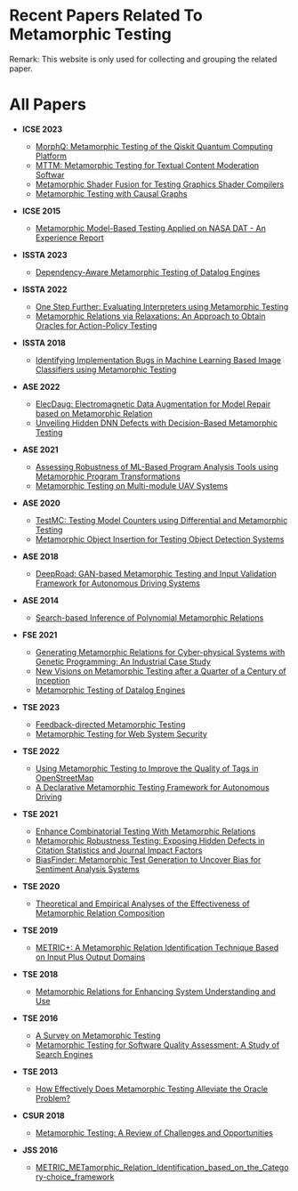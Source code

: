# Recent Papers Related To Metamorphic Testing

Remark: This website is only used for collecting and grouping the related paper.

# All Papers

- **ICSE 2023**
  - [MorphQ: Metamorphic Testing of the Qiskit Quantum Computing Platform](papers/ICSE2023_MorphQ/README.md)
  - [MTTM: Metamorphic Testing for Textual Content Moderation Softwar](papers/ICSE2023_MTTM//README.md)
  - [Metamorphic Shader Fusion for Testing Graphics Shader Compilers](papers/ICSE2023_Metamorphic_Xiao/README.md)
  - [Metamorphic Testing with Causal Graphs](papers/ICSE2023_Metamorphic_Clark/README.md)

- **ICSE 2015**
  - [Metamorphic Model-Based Testing Applied on NASA DAT - An Experience Report](papers/ICSE2015_Metamorphic/README.md)

- **ISSTA 2023**
  - [Dependency-Aware Metamorphic Testing of Datalog Engines](papers/ISSTA2023_Dependency/README.md)

- **ISSTA 2022**
  - [One Step Further: Evaluating Interpreters using Metamorphic Testing](papers/ISSTA2022_One/README.md)
  - [Metamorphic Relations via Relaxations: An Approach to Obtain Oracles for Action-Policy Testing](papers/ISSTA2022_Metamorphic/README.md)

- **ISSTA 2018**
  - [Identifying Implementation Bugs in Machine Learning Based Image Classifiers using Metamorphic Testing](papers/ISSTA2018_Identifying/)

- **ASE 2022**
  - [ElecDaug: Electromagnetic Data Augmentation for Model Repair based on Metamorphic Relation](papers/ASE2022_ElecDaug/README.md)
  - [Unveiling Hidden DNN Defects with Decision-Based Metamorphic Testing](papers/ASE2022_Unveiling/README.md)

- **ASE 2021**
  - [Assessing Robustness of ML-Based Program Analysis Tools using Metamorphic Program Transformations](papers/ASE2021_Assessing/README.md)
  - [Metamorphic Testing on Multi-module UAV Systems](papers/ASE2021_Metamorphic/README.md)

- **ASE 2020**
  - [TestMC: Testing Model Counters using Differential and Metamorphic Testing](papers/ASE2020_TestMC/README.md)
  - [Metamorphic Object Insertion for Testing Object Detection Systems](papers/ASE2020_Metamorphic/README.md)

- **ASE 2018**
  - [DeepRoad: GAN-based Metamorphic Testing and Input Validation Framework for Autonomous Driving Systems](papers/ASE2018_DeepRoad/README.md)

- **ASE 2014**
  - [Search-based Inference of Polynomial Metamorphic Relations](papers/ASE2014_Search/README.md)

- **FSE 2021**
  - [Generating Metamorphic Relations for Cyber-physical Systems with Genetic Programming: An Industrial Case Study](papers/FSE2021_Generating/README.md)
  - [New Visions on Metamorphic Testing after a Quarter of a Century of Inception](papers/FSE2021_New/README.md)
  - [Metamorphic Testing of Datalog Engines](papers/FSE2021_Metamorphic/README.md)

- **TSE 2023**
  - [Feedback-directed Metamorphic Testing](papers/Feedback-Directed_Metamorphic_Testing/README.md)
  - [Metamorphic Testing for Web System Security](papers/TSE2023_Metamorphic/README.md)

- **TSE 2022**
  - [Using Metamorphic Testing to Improve the Quality of Tags in OpenStreetMap](papers/TSE2022_Using/README.md)
  - [A Declarative Metamorphic Testing Framework for Autonomous Driving](papers/TSE2022_Declarative/README.md)

- **TSE 2021**
  - [Enhance Combinatorial Testing With Metamorphic Relations](papers/TSE2021_Enhance/README.md)
  - [Metamorphic Robustness Testing: Exposing Hidden Defects in Citation Statistics and Journal Impact Factors](papers/TSE2021_Metamorphic/README.md)
  - [BiasFinder: Metamorphic Test Generation to Uncover Bias for Sentiment Analysis Systems](papers/TSE2021_BiasFinder/README.md)

- **TSE 2020**
  - [Theoretical and Empirical Analyses of the Effectiveness of Metamorphic Relation Composition](papers/TSE2020_Theoretical/README.md)

- **TSE 2019**
  - [METRIC+: A Metamorphic Relation Identification Technique Based on Input Plus Output Domains](papers/TSE2019_METRIC+/README.md)

- **TSE 2018**
  - [Metamorphic Relations for Enhancing System Understanding and Use](papers/TSE2018_Metamorphic/README.md)

- **TSE 2016**
  - [A Survey on Metamorphic Testing](papers/TSE2016_Survey/README.md)
  - [Metamorphic Testing for Software Quality Assessment: A Study of Search Engines](papers/TSE2016_Metamorphic/README.md)

- **TSE 2013**
  - [How Effectively Does Metamorphic Testing Alleviate the Oracle Problem?](papers/TSE2013_How/README.md)

- **CSUR 2018**
  - [Metamorphic Testing: A Review of Challenges and Opportunities](papers/CSUR2018_Metamorphic/README.md)

- **JSS 2016**
  - [METRIC_METamorphic_Relation_Identification_based_on_the_Category-choice_framework](papers/JSS2016_METRIC/README.md)